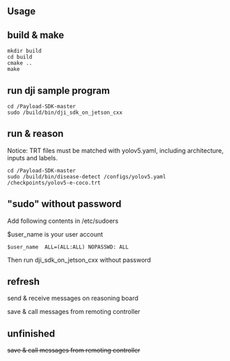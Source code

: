 ## Usage

## build & make

```
mkdir build
cd build
cmake ..
make
```

## run dji sample program

```
cd /Payload-SDK-master
sudo /build/bin/dji_sdk_on_jetson_cxx
```

## run & reason

Notice: TRT files must be matched with yolov5.yaml, including architecture, inputs and labels.
```
cd /Payload-SDK-master
sudo /build/bin/disease-detect /configs/yolov5.yaml /checkpoints/yolov5-e-coco.trt
```

## "sudo" without password
Add following contents in /etc/sudoers

$user_name is your user account
```
$user_name  ALL=(ALL:ALL) NOPASSWD: ALL
```
Then run dji_sdk_on_jetson_cxx without password

## refresh

send & receive messages on reasoning board

save & call messages from remoting controller

## unfinished

~~save & call messages from remoting controller~~
